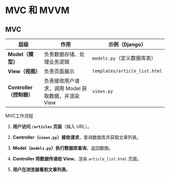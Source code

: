 # MVC 和 MVVM
## MVC

| **层级** | **作用** | **示例（Django）** |
| --- | --- | --- |
| **Model（模型）** | 负责数据存储、处理业务逻辑 | `models.py`（定义数据库表） |
| **View（视图）** | 负责页面展示 | `templates/article_list.html` |
| **Controller（控制器）** | 负责接收用户请求，调用 Model 获取数据，并渲染 View | `views.py` |

MVC工作流程
1.  **用户访问 `/articles` 页面**（输入 URL）。
    
2.  **Controller（`views.py`）接收请求**，查询数据库并获取文章列表。
    
3.  **Model（`models.py`）执行数据库查询**，返回数据。
    
4.  **Controller 将数据传递给 View**，渲染 `article_list.html` 页面。
    
5.  **用户在浏览器看到文章列表**。
<!--stackedit_data:
eyJoaXN0b3J5IjpbLTYwODUzMzE4MCwtMTIwMDY5OTExLDQ0MD
kwNTYxOV19
-->